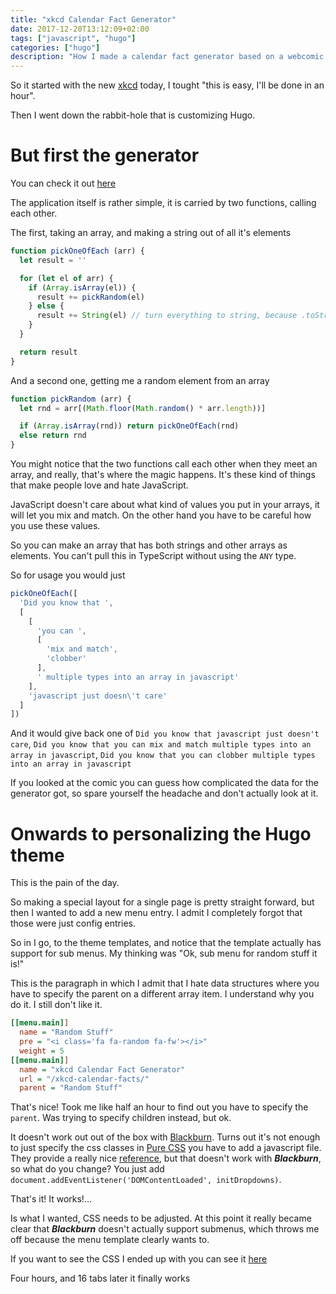 ```yaml
---
title: "xkcd Calendar Fact Generator"
date: 2017-12-20T13:12:09+02:00
tags: ["javascript", "hugo"]
categories: ["hugo"]
description: "How I made a calendar fact generator based on a webcomic and then fell into the rabbit-hole of customizing Hugo"
---
```


So it started with the new [xkcd](https://xkcd.com/1930/) today, I tought "this
is easy, I'll be done in an hour".

Then I went down the rabbit-hole that is customizing Hugo.

# But first the generator

You can check it out [here](/xkcd-calendar-facts/)

The application itself is rather simple, it is carried by two functions, calling
each other.

The first, taking an array, and making a string out of all it's elements

```js
function pickOneOfEach (arr) {
  let result = ''

  for (let el of arr) {
    if (Array.isArray(el)) {
      result += pickRandom(el)
    } else {
      result += String(el) // turn everything to string, because .toString() can be unreliable in what it returns
    }
  }

  return result
}
```

And a second one, getting me a random element from an array

```js
function pickRandom (arr) {
  let rnd = arr[(Math.floor(Math.random() * arr.length))]

  if (Array.isArray(rnd)) return pickOneOfEach(rnd)
  else return rnd
}
```

You might notice that the two functions call each other when they meet an array,
and really, that's where the magic happens. It's these kind of things that make
people love and hate JavaScript.

JavaScript doesn't care about what kind of values you put in your arrays, it
will let you mix and match. On the other hand you have to be careful how you use
these values.

So you can make an array that has both strings and other arrays as elements. You
can't pull this in TypeScript without using the `ANY` type.

So for usage you would just

```js
pickOneOfEach([
  'Did you know that ',
  [
    [
      'you can ',
      [
        'mix and match',
        'clobber'
      ],
      ' multiple types into an array in javascript'
    ],
    'javascript just doesn\'t care'
  ]
])
```

And it would give back one of `Did you know that javascript just doesn't care`,
`Did you know that you can mix and match multiple types into an array in javascript`,
`Did you know that you can clobber multiple types into an array in javascript`

If you looked at the comic you can guess how complicated the data for the
generator got, so spare yourself the headache and don't actually look at it.

# Onwards to personalizing the Hugo theme

This is the pain of the day.

So making a special layout for a single page is pretty straight forward, but
then I wanted to add a new menu entry. I admit I completely forgot that those
were just config entries.

So in I go, to the theme templates, and notice that the template actually has
support for sub menus. My thinking was "Ok, sub menu for random stuff it is!"

This is the paragraph in which I admit that I hate data structures where you
have to specify the parent on a different array item. I understand why you do it.
I still don't like it.

```ini
[[menu.main]]
  name = "Random Stuff"
  pre = "<i class='fa fa-random fa-fw'></i>"
  weight = 5
[[menu.main]]
  name = "xkcd Calendar Fact Generator"
  url = "/xkcd-calendar-facts/"
  parent = "Random Stuff"
```

That's nice! Took me like half an hour to find out you have to specify the
`parent`. Was trying to specify children instead, but ok.

It doesn't work out out of the box with
[Blackburn](https://github.com/yoshiharuyamashita/blackburn). Turns out it's not
enough to just specify the css classes in [Pure CSS](https://purecss.io/) you
have to add a javascript file. They provide a really nice
[reference](https://purecss.io/js/menus.js), but that doesn't work with
___Blackburn___, so what do you change? You just add
`document.addEventListener('DOMContentLoaded', initDropdowns)`.

That's it! It works!...

Is what I wanted, CSS needs to be adjusted. At this point it really became clear
that ___Blackburn___ doesn't actually support submenus, which throws me off
because the menu template clearly wants to.

If you want to see the CSS I ended up with you can see it
[here](/css/menu-override.css)

Four hours, and 16 tabs later it finally works
